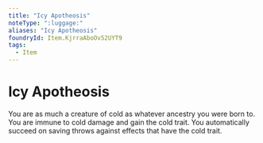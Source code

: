 ```yaml
---
title: "Icy Apotheosis"
noteType: ":luggage:"
aliases: "Icy Apotheosis"
foundryId: Item.KjrraAboOv52UYT9
tags:
  - Item
---
```


# Icy Apotheosis

You are as much a creature of cold as whatever ancestry you were born to. You are immune to cold damage and gain the cold trait. You automatically succeed on saving throws against effects that have the cold trait.
